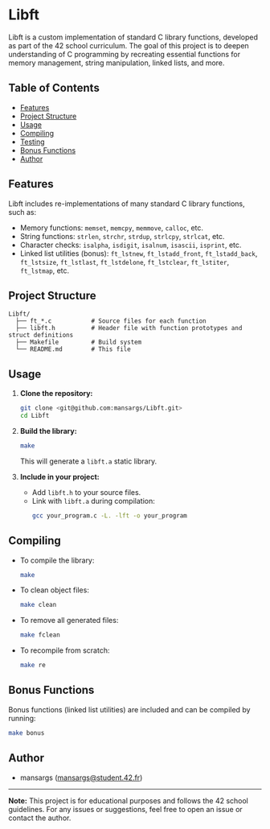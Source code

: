 # Libft

Libft is a custom implementation of standard C library functions, developed as part of the 42 school curriculum. The goal of this project is to deepen understanding of C programming by recreating essential functions for memory management, string manipulation, linked lists, and more.

## Table of Contents

- [Features](#features)
- [Project Structure](#project-structure)
- [Usage](#usage)
- [Compiling](#compiling)
- [Testing](#testing)
- [Bonus Functions](#bonus-functions)
- [Author](#author)

## Features

Libft includes re-implementations of many standard C library functions, such as:

- Memory functions: `memset`, `memcpy`, `memmove`, `calloc`, etc.
- String functions: `strlen`, `strchr`, `strdup`, `strlcpy`, `strlcat`, etc.
- Character checks: `isalpha`, `isdigit`, `isalnum`, `isascii`, `isprint`, etc.
- Linked list utilities (bonus): `ft_lstnew`, `ft_lstadd_front`, `ft_lstadd_back`, `ft_lstsize`, `ft_lstlast`, `ft_lstdelone`, `ft_lstclear`, `ft_lstiter`, `ft_lstmap`, etc.

## Project Structure

```
Libft/
  ├── ft_*.c           # Source files for each function
  ├── libft.h          # Header file with function prototypes and struct definitions
  ├── Makefile         # Build system
  └── README.md        # This file
```

## Usage

1. **Clone the repository:**
   ```sh
   git clone <git@github.com:mansargs/Libft.git>
   cd Libft
   ```

2. **Build the library:**
   ```sh
   make
   ```

   This will generate a `libft.a` static library.

3. **Include in your project:**
   - Add `libft.h` to your source files.
   - Link with `libft.a` during compilation:
     ```sh
     gcc your_program.c -L. -lft -o your_program
     ```

## Compiling

- To compile the library:
  ```sh
  make
  ```
- To clean object files:
  ```sh
  make clean
  ```
- To remove all generated files:
  ```sh
  make fclean
  ```
- To recompile from scratch:
  ```sh
  make re
  ```

## Bonus Functions

Bonus functions (linked list utilities) are included and can be compiled by running:
```sh
make bonus
```

## Author

- mansargs (mansargs@student.42.fr)

---

**Note:**
This project is for educational purposes and follows the 42 school guidelines.
For any issues or suggestions, feel free to open an issue or contact the author.
